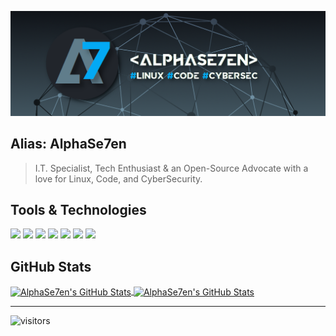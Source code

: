 ![A7](https://github.com/alphase7en/alphase7en/blob/main/A7_banner.png)

## Alias: AlphaSe7en
> I.T. Specialist, Tech Enthusiast & an Open-Source Advocate with a love for Linux, Code, and CyberSecurity.

## Tools & Technologies 

![](https://img.shields.io/badge/Linux-OS-informational?style=flat&logo=linux&logoColor=white&color=03a9f4)
![](https://img.shields.io/badge/Bash-Shell-informational?style=flat&logo=gnu-bash&logoColor=white&color=03a9f4)
![](https://img.shields.io/badge/Atom-Editor-informational?style=flat&logo=atom&logoColor=white&color=03a9f4)
![](https://img.shields.io/badge/Python-Code-informational?style=flat&logo=python&logoColor=white&color=03a9f4)
![](https://img.shields.io/badge/JavaScript-Code-informational?style=flat&logo=javascript&logoColor=white&color=03a9f4)
![](https://img.shields.io/badge/HTML5-Code-informational?style=flat&logo=html5&logoColor=white&color=03a9f4)
![](https://img.shields.io/badge/CSS3-Code-informational?style=flat&logo=css3&logoColor=white&color=03a9f4)


## GitHub Stats

<a href="https://github.com/alphase7en">
  <img align="center" src="https://github-readme-stats.vercel.app/api?username=alphase7en&show_icons=true&line_height=27&count_private=true&title_color=ffffff&text_color=ffffff&icon_color=03a9f4&bg_color=21252b" alt="AlphaSe7en's GitHub Stats" />
</a>

<a href="https://github.com/alphase7en">
  <img align="center" src="https://github-readme-stats.vercel.app/api/top-langs/?username=alphase7en&hide=c%2B%2B,c,html&title_color=ffffff&text_color=ffffff&icon_color=03a9f4&bg_color=21252b" alt="AlphaSe7en's GitHub Stats" />
</a>

---
![visitors](https://visitor-badge.laobi.icu/badge?page_id=alphase7en.alphase7en)

<!--
**alphase7en/alphase7en** is a ✨ _special_ ✨ repository because its `README.md` (this file) appears on your GitHub profile.

Here are some ideas to get you started:

- 🔭 I’m currently working on ...
- 🌱 I’m currently learning ...
- 👯 I’m looking to collaborate on ...
- 🤔 I’m looking for help with ...
- 💬 Ask me about ...
- 📫 How to reach me: ...
- 😄 Pronouns: ...
- ⚡ Fun fact: ...
-->
